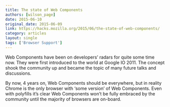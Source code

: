 ```yaml
---
title: The state of Web Components
authors: [wilson_page]
date: 2015-06-10
original_date: 2015-06-09
link: https://hacks.mozilla.org/2015/06/the-state-of-web-components/
category: articles
layout: single
tags: ['Browser Support']
---
```


Web Components have been on developers’ radars for quite some time now. They were first introduced to the world at Google IO 2011. The concept shook the community up and became the topic of many future talks and discussions.

By now, 4 years on, Web Components should be everywhere, but in reality Chrome is the only browser with ‘some version’ of Web Components. Even with polyfills it’s clear Web Components won’t be fully embraced by the community until the majority of browsers are on-board.

<!-- Excerpt -->
